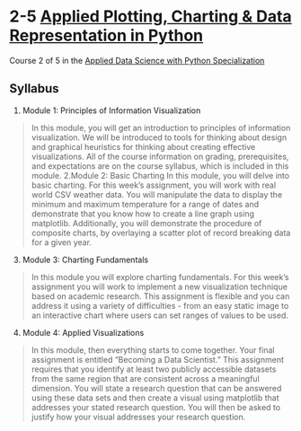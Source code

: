 # 2-5 [Applied Plotting, Charting & Data Representation in Python](https://www.coursera.org/learn/python-plotting?specialization=data-science-python)
Course 2 of 5 in the [Applied Data Science with Python Specialization](https://www.coursera.org/specializations/data-science-python)
## Syllabus
1. Module 1: Principles of Information Visualization[]()
> In this module, you will get an introduction to principles of information visualization. We will be introduced to tools for thinking about
design and graphical heuristics for thinking about creating effective visualizations. All of the course information on grading, prerequisites, 
and expectations are on the course syllabus, which is included in this module.
2.Module 2: Basic Charting[]()
> In this module, you will delve into basic charting. For this week’s assignment, you will work with real world CSV weather data. You will
manipulate the data to display the minimum and maximum temperature for a range of dates and demonstrate that you know how to create a line 
graph using matplotlib. Additionally, you will demonstrate the procedure of composite charts, by overlaying a scatter plot of record 
breaking data for a given year.
3. Module 3: Charting Fundamentals
> In this module you will explore charting fundamentals. For this week’s assignment you will work to implement a new visualization technique
based on academic research. This assignment is flexible and you can address it using a variety of difficulties - from an easy static image
to an interactive chart where users can set ranges of values to be used.
4. Module 4: Applied Visualizations[]()
> In this module, then everything starts to come together. Your final assignment is entitled “Becoming a Data Scientist.” This assignment
requires that you identify at least two publicly accessible datasets from the same region that are consistent across a meaningful dimension.
You will state a research question that can be answered using these data sets and then create a visual using matplotlib that addresses your
stated research question. You will then be asked to justify how your visual addresses your research question.
